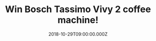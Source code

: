---
campaign-uuid: "c-d171ea97-0b63-4fbd-9f5c-09de7b3d0983"
type: "Competition"
category: "Technology"
date: "2018-10-29T09:00:00.000Z"
end-date: "2018-11-29T23:59:00.000Z"
disable-form: false
is_promoted: false
has_entry_page: true
title: "Win Bosch Tassimo Vivy 2 coffee machine!"
competition-description: "<p>Winter is just around the corner and we know that nothing\
  \ feels better than a hot drink to keep ourselves warm! We are giving away the amazing\
  \ Bosch Tassimo Vivy 2 coffee machine for one of our lucky members to enjoy delicious\
  \ drinks!</p>\r\n<p>Fancy a hot drink? Click below for a chance to win!</p>"
hero-header: "Win Bosch Tassimo Vivy 2 coffee machine!"
terms-confirmation: "N/A"
banner-img: "https://assets.expresslyapp.com/asset-16fd6221-82a9-48e5-a7d8-34a3762cc0b0.jpg"
logo-left-href: "aaa.nme.com"
logo-left-image: "https://assets.expresslyapp.com/asset-e75736ab-3d99-4630-bb78-ddbe5e82398c.jpg"
logo-left-title: "NME AAA"
bg-image-hero: "https://assets.expresslyapp.com/asset-e473e994-7cf9-4843-82fe-b62621bd9d57.jpg"
bg-image-first: "https://assets.expresslyapp.com/asset-f6eed3c2-c2a2-40ed-8366-262d685ed530.jpg"
section1-content: "<p>Whether you’re looking for a coffee maker that’ll snug fit into\
  \ the smallest of spaces, or you want a great-value machine that makes a wide range\
  \ of coffees, tasty teas and hot chocolates, you have arrived to the right place,\
  \ the Tassimo Vivy 2 is a MUST for you! Enjoy more than 40 specialities from well-known\
  \ brands such as Costa, Kenco, and Cadbury. Full bodied espresso or luxurious latte\
  \ machiatto? Hot Chocolate or tea? The choice is yours!</p>\r\n<p>Enter the form\
  \ below for a chance to win this amazing coffee machine now and get ready to taste\
  \ and enjoy delicious hot drinks! Good luck!</p>"
entry-title: "Win Bosch Tassimo Vivy 2 coffee machine!"
entry-content: "Enter the draw to win the Bosch Tassimo Vivy 2 coffee machine by completing\
  \ the form below before 23:59 on 29th of November 2018."
has-winner: true
winner-title: "CONGRATULATIONS to Janet T. who won the amazing Bosch Tassimo coffee\
  \ machine!"
winner-banner: "https://assets.expresslyapp.com/asset-0acbcebe-cbf9-482b-b958-8a53a4d83831.jpg"
prize-description: "Bosch Tassimo Vivy 2 coffee machine"
special-conditions: "Multiple entries are allowed up to one every day.\r\nThis competition\
  \ is also available on: http://club.expressly.io/competitons/bosch-tassimo-vivy-2-giveaway"
country-restrictions:
- "GB"
---